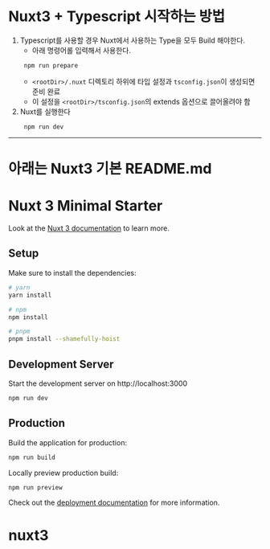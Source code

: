 # Nuxt3 + Typescript 시작하는 방법
1. Typescript를 사용할 경우 Nuxt에서 사용하는 Type을 모두 Build 해야한다.
   - 아래 명령어롤 입력해서 사용한다.
   ```shell
    npm run prepare
    ```
    - `<rootDir>/.nuxt` 디렉토리 하위에 타입 설정과 `tsconfig.json`이 생성되면 준비 완료
    - 이 설정을 `<rootDir>/tsconfig.json`의 extends 옵션으로 끌어올려야 함
2. Nuxt를 실행한다
   ```shell
    npm run dev
   ```


---
# 아래는 Nuxt3  기본 README.md

# Nuxt 3 Minimal Starter

Look at the [Nuxt 3 documentation](https://nuxt.com/docs/getting-started/introduction) to learn more.

## Setup

Make sure to install the dependencies:

```bash
# yarn
yarn install

# npm
npm install

# pnpm
pnpm install --shamefully-hoist
```

## Development Server

Start the development server on http://localhost:3000

```bash
npm run dev
```

## Production

Build the application for production:

```bash
npm run build
```

Locally preview production build:

```bash
npm run preview
```

Check out the [deployment documentation](https://nuxt.com/docs/getting-started/deployment) for more information.
# nuxt3
